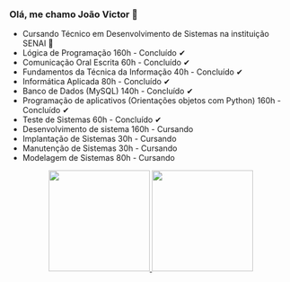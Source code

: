 ### Olá, me chamo João Victor 👋

- Cursando Técnico em Desenvolvimento de Sistemas na instituição SENAI 🌱
- Lógica de Programação 160h - Concluído ✔
- Comunicação Oral Escrita 60h - Concluído ✔
- Fundamentos da Técnica da Informação 40h - Concluído ✔
- Informática Aplicada 80h - Concluído ✔
- Banco de Dados (MySQL) 140h - Concluído ✔
- Programação de aplicativos (Orientações objetos com Python) 160h - Concluído ✔
- Teste de Sistemas 60h - Concluído ✔
- Desenvolvimento de sistema 160h - Cursando 
- Implantação de Sistemas 30h - Cursando 
- Manutenção de Sistemas 30h - Cursando 
- Modelagem de Sistemas 80h - Cursando 

<div align="center">
  <a href="https://github.com/joaodutra7">
  <img height="180em" src="https://github-readme-stats.vercel.app/api?username=joaodutra7&show_icons=true&theme=dracula&include_all_commits=true&count_private=true%22/%3E"/>
  <img height="180em" src="https://github-readme-stats.vercel.app/api/top-langs/?username=joaodutra7&layout=compact&langs_count=7&theme=dracula"/>
</div>


<!--
**joaodutra7/joaodutra7** is a ✨ _special_ ✨ repository because its `README.md` (this file) appears on your GitHub profile.

Here are some ideas to get you started:

- 🔭 I’m currently working on ...
- 🌱 I’m currently learning ...
- 👯 I’m looking to collaborate on ...
- 🤔 I’m looking for help with ...
- 💬 Ask me about ...
- 📫 How to reach me: ...
- 😄 Pronouns: ...
- ⚡ Fun fact: ...
-->
